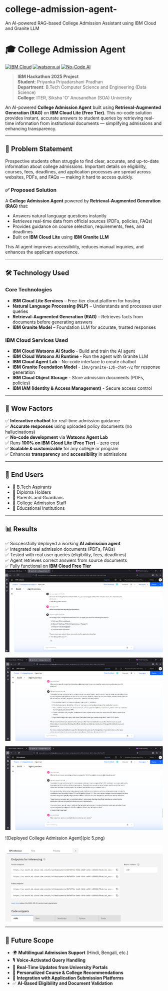 # college-admission-agent-
An AI-powered RAG-based College Admission Assistant using IBM Cloud and Granite LLM
# 🎓 College Admission Agent  
[![IBM Cloud](https://img.shields.io/badge/IBM%20Cloud-3C6CD4?style=for-the-badge&logo=ibm&logoColor=white)](https://cloud.ibm.com)
[![watsonx.ai](https://img.shields.io/badge/watsonx.ai-0066FF?style=for-the-badge&logo=ibm&logoColor=white)](https://www.ibm.com/watsonx)
[![No-Code AI](https://img.shields.io/badge/No--Code%20AI-1A9FFF?style=for-the-badge&logo=ibm&logoColor=white)](https://www.ibm.com/products/watsonx-ai)

> **IBM Hackathon 2025 Project**  
> **Student**: Priyanka Priyadarshani Pradhan  
> **Department**: B.Tech Computer Science and Engineering (Data Science)  
> **College**: ITER, Siksha 'O' Anusandhan (SOA) University

An AI-powered **College Admission Agent** built using **Retrieval-Augmented Generation (RAG)** on **IBM Cloud Lite (Free Tier)**. This no-code solution provides instant, accurate answers to student queries by retrieving real-time information from institutional documents — simplifying admissions and enhancing transparency.


---

## 📌 Problem Statement

Prospective students often struggle to find clear, accurate, and up-to-date information about college admissions. Important details on eligibility, courses, fees, deadlines, and application processes are spread across websites, PDFs, and FAQs — making it hard to access quickly.

### ✅ Proposed Solution
A **College Admission Agent** powered by **Retrieval-Augmented Generation (RAG)** that:
- Answers natural language questions instantly
- Retrieves real-time data from official sources (PDFs, policies, FAQs)
- Provides guidance on course selection, requirements, fees, and deadlines
- Built on **IBM Cloud Lite** using **IBM Granite LLM**

This AI agent improves accessibility, reduces manual inquiries, and enhances the applicant experience.

---

## 🛠️ Technology Used

### Core Technologies
- **IBM Cloud Lite Services** – Free-tier cloud platform for hosting
- **Natural Language Processing (NLP)** – Understands and processes user queries
- **Retrieval-Augmented Generation (RAG)** – Retrieves facts from documents before generating answers
- **IBM Granite Model** – Foundation LLM for accurate, trusted responses

### IBM Cloud Services Used
 - **IBM Cloud Watsonx AI Studio** - Build and train the AI agent
 - **IBM Cloud Watsonx AI Runtime** - Run the agent with Granite LLM 
 - **IBM Cloud Agent Lab** - No-code interface to create chatbot 
 - **IBM Granite Foundation Model** - `ibm/granite-13b-chat-v2` for response generation 
 - **IBM Cloud Object Storage** - Store admission documents (PDFs, policies) 
 - **IBM IAM (Identity & Access Management)** - Secure access control 

---

## 🌟 Wow Factors

✅ **Interactive chatbot** for real-time admission guidance  
✅ **Accurate responses** using uploaded policy documents (no hallucinations)  
✅ **No-code development** via **Watsonx Agent Lab**  
✅ Runs **100% on IBM Cloud Lite (Free Tier)** – zero cost  
✅ **Scalable & customizable** for any college or program  
✅ Enhances **transparency** and **accessibility** in admissions  

---

## 👥 End Users

- 🔹 B.Tech Aspirants
- 🔹 Diploma Holders
- 🔹 Parents and Guardians
- 🔹 College Admission Staff
- 🔹 Educational Institutions

---

## 📊 Results

✅ Successfully deployed a working **AI admission agent**  
✅ Integrated real admission documents (PDFs, FAQs)  
✅ Tested with real user queries (eligibility, fees, deadlines)  
✅ Agent retrieves correct answers from source documents  
✅ Fully functional on **IBM Cloud Free Tier**
![Deployed College Admission Agent](pic1.png)

![Deployed College Admission Agent](pic2.png)

![Deployed College Admission Agent](pic3.png)

![Deployed College Admission Agent](pic 5.png)

![Deployed College Admission Agent](pic4.png)



---

## 🚀 Future Scope

- 🌍 **Multilingual Admission Support** (Hindi, Bengali, etc.)
- 🎙️ **Voice-Activated Query Handling**
- 🔁 **Real-Time Updates from University Portals**
- 🎯 **Personalized Course & College Recommendations**
- 🔄 **Integration with Application Submission Platforms**
- ✅ **AI-Based Eligibility and Document Validation**
